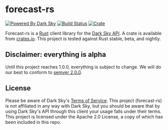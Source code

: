 # forecast-rs

[![Powered By Dark Sky](https://darksky.net/dev/img/attribution/poweredby-oneline.png)](https://darksky.net/poweredby/)
[![Build Status](https://travis-ci.org/jgrillo/forecast-rs.svg?branch=master)](https://travis-ci.org/jgrillo/forecast-rs)
[![Crate](https://img.shields.io/crates/v/forecast.svg)](https://crates.io/crates/forecast)

Forecast-rs is a [Rust](https://www.rust-lang.org) client library for the [Dark
Sky API](https://darksky.net/dev/). A crate is available from
[crates.io](https://crates.io). This project is tested against Rust stable, beta,
and nightly.

## Disclaimer: everything is alpha

Until this project reaches 1.0.0, everything is subject to change. We will do
our best to conform to [semver 2.0.0](http://semver.org).

## License

Please be aware of Dark Sky's [Terms of
Service](https://darksky.net/dev/docs/terms). This project (forecast-rs) is not
affiliated in any way with Dark Sky, but you should be aware that by using Dark
Sky's API through this client your usage falls under their terms. This project
is licensed under the Apache 2.0 License, a copy of which has been included in
this repo.
